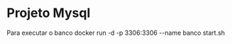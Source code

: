 # Projeto Mysql
Para executar o banco 
docker run -d	-p 3306:3306 --name banco  <nomeDaimagem> start.sh

